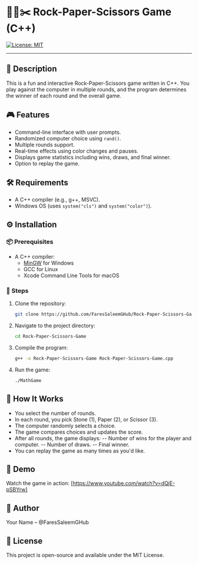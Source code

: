 # 🧱📄✂️ Rock-Paper-Scissors Game (C++)
[![License: MIT](https://img.shields.io/badge/License-MIT-yellow.svg)](LICENSE)

---

## 📄 Description
This is a fun and interactive Rock-Paper-Scissors game written in C++. You play against the computer in multiple rounds, and the program determines the winner of each round and the overall game.

## 🎮 Features
- Command-line interface with user prompts.
- Randomized computer choice using `rand()`.
- Multiple rounds support.
- Real-time effects using color changes and pauses.
- Displays game statistics including wins, draws, and final winner.
- Option to replay the game.

## 🛠️ Requirements
- A C++ compiler (e.g., g++, MSVC).
- Windows OS (uses `system("cls")` and `system("color")`).

## ⚙️ Installation
### 📦 Prerequisites
- A C++ compiler:
  - [MinGW](http://www.mingw.org/) for Windows
  - GCC for Linux
  - Xcode Command Line Tools for macOS

### 🧭 Steps
1. Clone the repository:
   ```bash
   git clone https://github.com/FaresSaleemGHub/Rock-Paper-Scissors-Game.git
   
2. Navigate to the project directory:
   ```bash
   cd Rock-Paper-Scissors-Game
3. Compile the program:
   ```bash
   g++ -o Rock-Paper-Scissors-Game Rock-Paper-Scissors-Game.cpp
4. Run the game:
   ```bash
   ./MathGame
   
## 🧠 How It Works
- You select the number of rounds.
- In each round, you pick Stone (1), Paper (2), or Scissor (3).
- The computer randomly selects a choice.
- The game compares choices and updates the score.
- After all rounds, the game displays:
-- Number of wins for the player and computer.
-- Number of draws.
-- Final winner.
- You can replay the game as many times as you'd like.

## 🎥 Demo
Watch the game in action: [https://www.youtube.com/watch?v=dQjE-pSBYrw]

## 👤 Author
Your Name – @FaresSaleemGHub

## 📜 License
This project is open-source and available under the MIT License.
